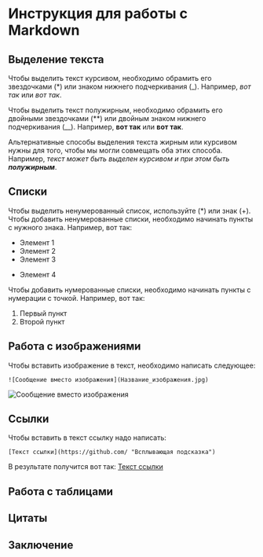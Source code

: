 # Инструкция для работы с Markdown

## Выделение текста

Чтобы выделить текст курсивом, необходимо обрамить его звездочками (*) или знаком нижнего подчеркивания (_). Например, *вот так* или _вот так_.

Чтобы выделить текст полужирным, необходимо обрамить его двойными звездочками (**) или двойным знаком нижнего подчеркивания (__). Например, **вот так** или __вот так__.

Альтернативные способы выделения текста жирным или курсивом нужны для того, чтобы мы могли совмещать оба этих способа. Например, _текст может быть выделен курсивом и при этом быть **полужирным**_.

## Списки

Чтобы выделить ненумерованный список, используйте (*) или знак (+).
Чтобы добавить ненумерованные списки, необходимо начинать пункты с нужного знака. Например, вот так:
* Элемент 1
* Элемент 2
* Элемент 3
+ Элемент 4

Чтобы добавить нумерованные списки, необходимо начинать пункты с нумерации с точкой. Например, вот так:
1. Первый пункт
2. Второй пункт

##  Работа с изображениями

Чтобы вставить изображение в текст, необходимо написать следующее:
```
![Сообщение вместо изображения](Название_изображения.jpg)
```
![Сообщение вместо изображения](Код.jpg)

## Ссылки

Чтобы вставить в текст ссылку надо написать:

```
[Текст ссылки](https://github.com/ "Всплывающая подсказка")
```
 
 В результате получится вот так:
[Текст ссылки](https://github.com/ "Всплывающая подсказка")

## Работа с таблицами

## Цитаты

## Заключение
